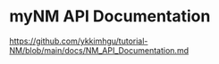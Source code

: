 # myNM API Documentation

https://github.com/ykkimhgu/tutorial-NM/blob/main/docs/NM_API_Documentation.md
